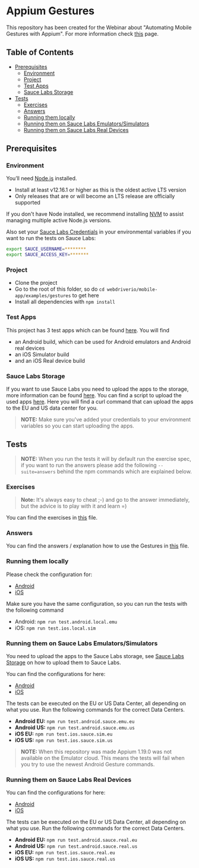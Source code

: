 # Appium Gestures
This repository has been created for the Webinar about "Automating Mobile Gestures with Appium". For more information 
check [this](https://saucelabs.com/resources/webinars/automating-mobile-gestures-with-appium) page.

## Table of Contents
- [Prerequisites](#prerequisites)
    - [Environment](#environment)
    - [Project](#project)
    - [Test Apps](#test-apps)
    - [Sauce Labs Storage](#sauce-labs-storage)
- [Tests](#tests)
    - [Exercises](#exercises)
    - [Answers](#answers)
    - [Running them locally](#running-them-locally)
    - [Running them on Sauce Labs Emulators/Simulators](#running-them-on-sauce-labs-emulatorssimulators)
    - [Running them on Sauce Labs Real Devices](#running-them-on-sauce-labs-real-devices)
    
## Prerequisites
### Environment
You’ll need [Node.js](https://nodejs.org/en/) installed.

- Install at least v12.16.1 or higher as this is the oldest active LTS version
- Only releases that are or will become an LTS release are officially supported

If you don't have Node installed, we recommend installing [NVM](https://github.com/nvm-sh/nvm) to assist managing 
multiple active Node.js versions.

Also set your [Sauce Labs Credentials](https://app.saucelabs.com/user-settings) in your environmental variables if you 
want to run the tests on Sauce Labs:

```bash
export SAUCE_USERNAME=********
export SAUCE_ACCESS_KEY=*******
```

### Project
- Clone the project
- Go to the root of this folder, so do `cd webdriverio/mobile-app/examples/gestures` to get here
- Install all dependencies with `npm install`

### Test Apps
This project has 3 test apps which can be found [here](test-apps). You will find
- an Android build, which can be used for Android emulators and Android real devices
- an iOS Simulator build
- and an iOS Real device build

### Sauce Labs Storage
If you want to use Sauce Labs you need to upload the apps to the storage, more information can be found [here](https://wiki.saucelabs.com/display/DOCS/Application+Storage).
You can find a script to upload the used apps [here](scripts/push_apps_to_storage.sh). Here you will find
a curl command that can upload the apps to the EU and US data center for you.

> **NOTE:** Make sure you've added your credentials to your environment variables so you can start uploading the apps.

## Tests
> **NOTE:** When you run the tests it will by default run the exercise spec, if you want to run the answers please add
>the following `--suite=answers` behind the npm commands which are explained below.

### Exercises
> **Note:** It's always easy to cheat ;-) and go to the answer immediately, but the advice is to play with it
>and learn =)

You can find the exercises in [this](tests/specs/exercises.spec.js) file.

### Answers
You can find the answers / explanation how to use the Gestures in [this](tests/specs/answers.spec.js) file.

### Running them locally
Please check the configuration for:

- [Android](tests/configs/wdio.android.local.emu.conf.js)
- [iOS](tests/configs/wdio.ios.local.sim.conf.js)

Make sure you have the same configuration, so you can run the tests with the following command

- Android: `npm run test.android.local.emu`
- iOS: `npm run test.ios.local.sim`

### Running them on Sauce Labs Emulators/Simulators
You need to upload the apps to the Sauce Labs storage, see [Sauce Labs Storage](#sauce-labs-storage) on how to upload them
to Sauce Labs.

You can find the configurations for here:

- [Android](tests/configs/wdio.android.sauce.emu.conf.js)
- [iOS](tests/configs/wdio.ios.sauce.sim.conf.js)

The tests can be executed on the EU or US Data Center, all depending on what you use. Run the following commands for
the correct Data Centers.

- **Android EU:** `npm run test.android.sauce.emu.eu`
- **Android US:** `npm run test.android.sauce.emu.us`
- **iOS EU:** `npm run test.ios.sauce.sim.eu`
- **iOS US:** `npm run test.ios.sauce.sim.us`

> **NOTE:** When this repository was made Appium 1.19.0 was not available on the Emulator cloud.
>This means the tests will fail when you try to use the newest Android Gesture commands.

### Running them on Sauce Labs Real Devices
You can find the configurations for here:

- [Android](tests/configs/wdio.android.sauce.real.conf.js)
- [iOS](tests/configs/wdio.ios.sauce.real.conf.js)

The tests can be executed on the EU or US Data Center, all depending on what you use. Run the following commands for
the correct Data Centers.

- **Android EU:** `npm run test.android.sauce.real.eu`
- **Android US:** `npm run test.android.sauce.real.us`
- **iOS EU:** `npm run test.ios.sauce.real.eu`
- **iOS US:** `npm run test.ios.sauce.real.us`
